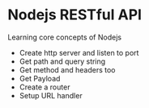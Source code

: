 # Nodejs RESTful API

Learning core concepts of Nodejs

- Create http server and listen to port
- Get path and query string
- Get method and headers too
- Get Payload
- Create a router
- Setup URL handler